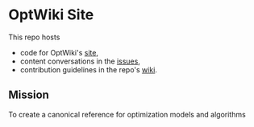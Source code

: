 # OptWiki Site

This repo hosts 

- code for OptWiki's [site](https://optwiki.site),
- content conversations in the [issues](https://github.com/OptWiki/site/issues),
- contribution guidelines in the repo's [wiki](https://github.com/OptWiki/site/wiki).


## Mission
To create a canonical reference for optimization models and algorithms
